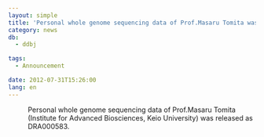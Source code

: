 ```yaml
---
layout: simple
title: 'Personal whole genome sequencing data of Prof.Masaru Tomita was released'
category: news
db:
  - ddbj

tags:
  - Announcement

date: 2012-07-31T15:26:00
lang: en
---
```


<dl>
    <dd>Personal whole genome sequencing data of Prof.Masaru Tomita (Institute for Advanced Biosciences, Keio University) was released as DRA000583.
